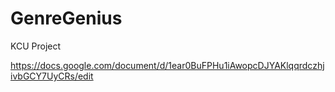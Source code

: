 # GenreGenius
KCU Project



https://docs.google.com/document/d/1ear0BuFPHu1iAwopcDJYAKlqqrdczhjivbGCY7UyCRs/edit

